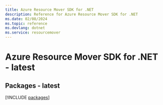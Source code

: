 ```yaml
---
title: Azure Resource Mover SDK for .NET
description: Reference for Azure Resource Mover SDK for .NET
ms.date: 02/08/2024
ms.topic: reference
ms.devlang: dotnet
ms.service: resourcemover
---
```

# Azure Resource Mover SDK for .NET - latest
## Packages - latest
[!INCLUDE [packages](resource-mover-index.md)]